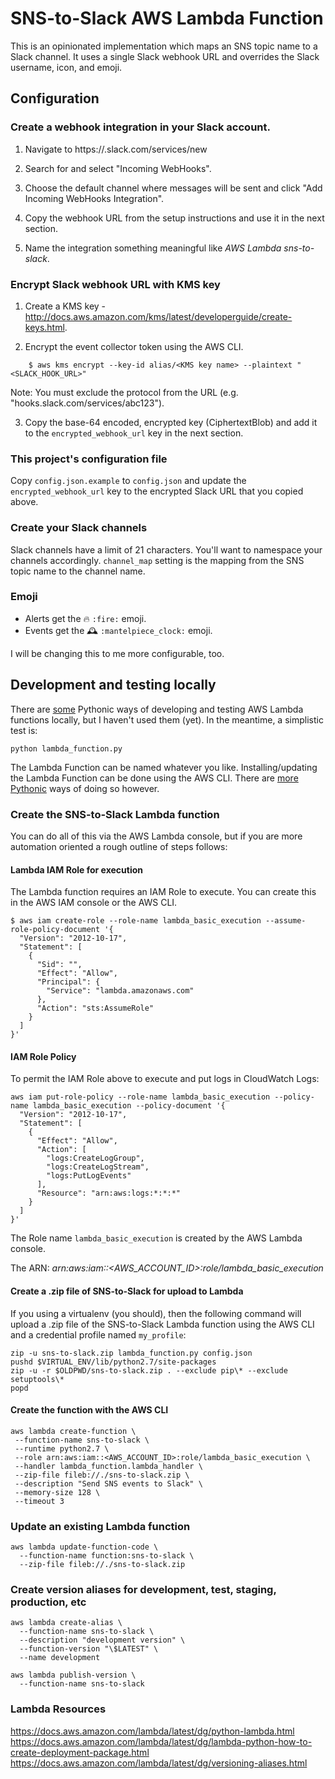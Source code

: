 # SNS-to-Slack AWS Lambda Function

This is an opinionated implementation which maps an SNS topic name to a Slack channel.
It uses a single Slack webhook URL and overrides the Slack username, icon, and emoji.


## Configuration

### Create a webhook integration in your Slack account.
1. Navigate to https://<your-team-domain>.slack.com/services/new

2. Search for and select "Incoming WebHooks".

3. Choose the default channel where messages will be sent and click "Add Incoming WebHooks Integration".

4. Copy the webhook URL from the setup instructions and use it in the next section.

5. Name the integration something meaningful like *AWS Lambda sns-to-slack*.

### Encrypt Slack webhook URL with KMS key
1. Create a KMS key - http://docs.aws.amazon.com/kms/latest/developerguide/create-keys.html.

2. Encrypt the event collector token using the AWS CLI.
```shell
    $ aws kms encrypt --key-id alias/<KMS key name> --plaintext "<SLACK_HOOK_URL>"
```

Note: You must exclude the protocol from the URL (e.g. "hooks.slack.com/services/abc123").

3. Copy the base-64 encoded, encrypted key (CiphertextBlob) and add it to the `encrypted_webhook_url` key in the next section.

### This project's configuration file

Copy `config.json.example` to `config.json` and update the `encrypted_webhook_url` key to the encrypted Slack URL that you copied above.

### Create your Slack channels

Slack channels have a limit of 21 characters.
You'll want to namespace your channels accordingly.
`channel_map` setting is the mapping from the SNS topic name to the channel name.


### Emoji

* Alerts get the :fire: `:fire:` emoji.
* Events get the :mantelpiece_clock: `:mantelpiece_clock:` emoji.

I will be changing this to me more configurable, too.

## Development and testing locally

There are [some](https://github.com/HDE/python-lambda-local) Pythonic ways of developing and testing AWS Lambda functions locally, but I haven't used them (yet).
In the meantime, a simplistic test is:

```shell
python lambda_function.py
```

The Lambda Function can be named whatever you like.
Installing/updating the Lambda Function can be done using the AWS CLI.
There are [more](https://github.com/gene1wood/cfnlambda) [Pythonic](https://github.com/PitchBook/pylambda) ways of doing so however.

### Create the SNS-to-Slack Lambda function

You can do all of this via the AWS Lambda console, but if you are more automation oriented a rough outline of steps follows:

#### Lambda IAM Role for execution

The Lambda function requires an IAM Role to execute.
You can create this in the AWS IAM console or the AWS CLI.

```shell
$ aws iam create-role --role-name lambda_basic_execution --assume-role-policy-document '{
  "Version": "2012-10-17",
  "Statement": [
    {
      "Sid": "",
      "Effect": "Allow",
      "Principal": {
        "Service": "lambda.amazonaws.com"
      },
      "Action": "sts:AssumeRole"
    }
  ]
}'
```

#### IAM Role Policy

To permit the IAM Role above to execute and put logs in CloudWatch Logs:

```shell
aws iam put-role-policy --role-name lambda_basic_execution --policy-name lambda_basic_execution --policy-document '{
  "Version": "2012-10-17",
  "Statement": [
    {
      "Effect": "Allow",
      "Action": [
        "logs:CreateLogGroup",
        "logs:CreateLogStream",
        "logs:PutLogEvents"
      ],
      "Resource": "arn:aws:logs:*:*:*"
    }
  ]
}'
```


The Role name `lambda_basic_execution` is created by the AWS Lambda console.

The ARN: *arn:aws:iam::<AWS_ACCOUNT_ID>:role/lambda_basic_execution*

#### Create a .zip file of SNS-to-Slack for upload to Lambda

If you using a virtualenv (you should), then the following command will upload a .zip file of the SNS-to-Slack Lambda function using the AWS CLI and a credential profile named `my_profile`:

```shell
zip -u sns-to-slack.zip lambda_function.py config.json
pushd $VIRTUAL_ENV/lib/python2.7/site-packages
zip -u -r $OLDPWD/sns-to-slack.zip . --exclude pip\* --exclude setuptools\*
popd
```

#### Create the function with the AWS CLI

```shell
aws lambda create-function \
 --function-name sns-to-slack \
 --runtime python2.7 \
 --role arn:aws:iam::<AWS_ACCOUNT_ID>:role/lambda_basic_execution \
 --handler lambda_function.lambda_handler \
 --zip-file fileb://./sns-to-slack.zip \
 --description "Send SNS events to Slack" \
 --memory-size 128 \
 --timeout 3
 ```

### Update an existing Lambda function

```shell
aws lambda update-function-code \
  --function-name function:sns-to-slack \
  --zip-file fileb://./sns-to-slack.zip
```


### Create version aliases for development, test, staging, production, etc

```shell
aws lambda create-alias \
  --function-name sns-to-slack \
  --description "development version" \
  --function-version "\$LATEST" \
  --name development
```

```shell
aws lambda publish-version \
  --function-name sns-to-slack
```

### Lambda Resources
https://docs.aws.amazon.com/lambda/latest/dg/python-lambda.html
https://docs.aws.amazon.com/lambda/latest/dg/lambda-python-how-to-create-deployment-package.html
https://docs.aws.amazon.com/lambda/latest/dg/versioning-aliases.html
